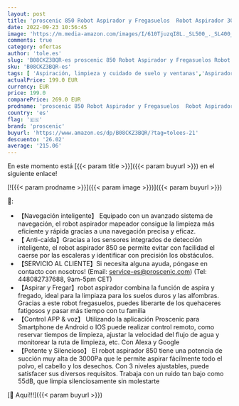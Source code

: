 ```yaml
---
layout: post
title: 'proscenic 850 Robot Aspirador y Fregasuelos  Robot Aspirador 3000Pa  Versión Nueva  Potente para Mascotas  Navegación Inteligente Depósito Mixto 2 en 1  Control por App  Alexa y Google Home'
date: 2022-09-23 10:56:45
image: 'https://m.media-amazon.com/images/I/610TjuzqI8L._SL500_._SL400_.jpg'
comments: true
category: ofertas
author: 'tole.es'
slug: 'B08CKZ3BQR-es proscenic 850 Robot Aspirador y Fregasuelos Robot...'
sku: 'B08CKZ3BQR-es'
tags: [ 'Aspiración, limpieza y cuidado de suelo y ventanas','Aspiradoras','Hogar y cocina','Robots aspiradores','alexa','google','home','proscenic','🇪🇸', ]
actualPrice: 199.0 EUR
currency: EUR
price: 199.0
comparePrice: 269.0 EUR
prodname: 'proscenic 850 Robot Aspirador y Fregasuelos  Robot Aspirador 3000Pa  Versión Nueva  Potente para Mascotas  Navegación Inteligente Depósito Mixto 2 en 1  Control por App  Alexa y Google Home'
country: 'es'
flag: '🇪🇸'
brand: 'proscenic'
buyurl: 'https://www.amazon.es/dp/B08CKZ3BQR/?tag=tolees-21'
descuento: '26.02'
average: '215.06'
---
```


En este momento está [{{< param title >}}]({{< param buyurl >}}) en el siguiente enlace!

[![{{< param prodname >}}]({{< param image >}})]({{< param buyurl >}})

🔎:

- 【Navegación inteligente】 Equipado con un avanzado sistema de navegación, el robot aspirador mapeador consigue la limpieza más eficiente y rápida gracias a una navegación precisa y eficaz.
- 【 Anti-caída】Gracias a los sensores integrados de detección inteligente, el robot aspirador 850 se permite evitar con facilidad el caerse por las escaleras y identificar con precisión los obstáculos.
- 【SERVICIO AL CLIENTE】Si necesita alguna ayuda, póngase en contacto con nosotros! (Email: service-es@proscenic.com) (Tel: 448082737688, 9am-5pm CET)
- 【Aspirar y Fregar】robot aspirador combina la función de aspira y fregado, ideal para la limpiaza para los suelos duros y las alfombras. Gracias a este robot fregasuelos, puedes liberarte de los quehaceres fatigosos y pasar más tiempo con tu familia
- 【Control APP & voz】 Utilizando la aplicación Proscenic para Smartphone de Android o IOS puede realizar control remoto, como reservar tiempos de limpieza, ajustar la velocidad del flujo de agua y monitorear la ruta de limpieza, etc. Con Alexa y Google
- 【Potente y Silencioso】 El robot aspirador 850 tiene una potencia de succión muy alta de 3000Pa que le permite aspirar fácilmente todo el polvo, el cabello y los desechos. Con 3 niveles ajustables, puede satisfacer sus diversos requisitos. Trabaja con un ruido tan bajo como 55dB, que limpia silenciosamente sin molestarte

[🛒 Aquí!!!]({{< param buyurl >}})
